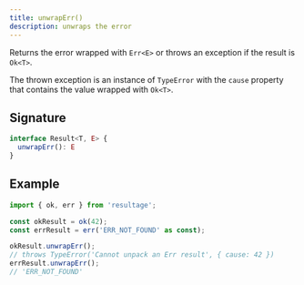 ```yaml
---
title: unwrapErr()
description: unwraps the error
---
```


Returns the error wrapped with `Err<E>` or throws an exception if the result is
`Ok<T>`.

The thrown exception is an instance of `TypeError` with the `cause` property
that contains the value wrapped with `Ok<T>`.

## Signature

```typescript
interface Result<T, E> {
  unwrapErr(): E
}
```

## Example

```typescript
import { ok, err } from 'resultage';

const okResult = ok(42);
const errResult = err('ERR_NOT_FOUND' as const);

okResult.unwrapErr();
// throws TypeError('Cannot unpack an Err result', { cause: 42 })
errResult.unwrapErr();
// 'ERR_NOT_FOUND'
```
